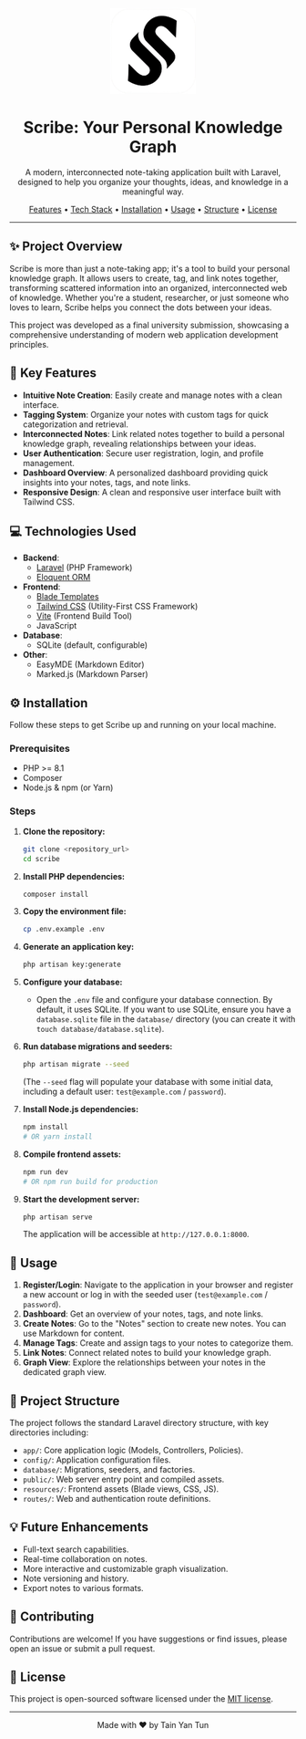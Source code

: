 <p align="center">
  <a href="#" target="_blank">
    <img src="public/icon.svg" width="150" alt="Scribe Logo">
  </a>
</p>

<h1 align="center">Scribe: Your Personal Knowledge Graph</h1>

<p align="center">
  A modern, interconnected note-taking application built with Laravel, designed to help you organize your thoughts, ideas, and knowledge in a meaningful way.
</p>

<p align="center">
  <a href="#key-features">Features</a> •
  <a href="#technologies-used">Tech Stack</a> •
  <a href="#installation">Installation</a> •
  <a href="#usage">Usage</a> •
  <a href="#project-structure">Structure</a> •
  <a href="#license">License</a>
</p>

---

## ✨ Project Overview

Scribe is more than just a note-taking app; it's a tool to build your personal knowledge graph. It allows users to create, tag, and link notes together, transforming scattered information into an organized, interconnected web of knowledge. Whether you're a student, researcher, or just someone who loves to learn, Scribe helps you connect the dots between your ideas.

This project was developed as a final university submission, showcasing a comprehensive understanding of modern web application development principles.

## 🚀 Key Features

*   **Intuitive Note Creation**: Easily create and manage notes with a clean interface.
*   **Tagging System**: Organize your notes with custom tags for quick categorization and retrieval.
*   **Interconnected Notes**: Link related notes together to build a personal knowledge graph, revealing relationships between your ideas.
*   **User Authentication**: Secure user registration, login, and profile management.
*   **Dashboard Overview**: A personalized dashboard providing quick insights into your notes, tags, and note links.
*   **Responsive Design**: A clean and responsive user interface built with Tailwind CSS.

## 💻 Technologies Used

*   **Backend**:
    *   [Laravel](https://laravel.com/) (PHP Framework)
    *   [Eloquent ORM](https://laravel.com/docs/eloquent)
*   **Frontend**:
    *   [Blade Templates](https://laravel.com/docs/blade)
    *   [Tailwind CSS](https://tailwindcss.com/) (Utility-First CSS Framework)
    *   [Vite](https://vitejs.dev/) (Frontend Build Tool)
    *   JavaScript
*   **Database**:
    *   SQLite (default, configurable)
*   **Other**:
    *   EasyMDE (Markdown Editor)
    *   Marked.js (Markdown Parser)

## ⚙️ Installation

Follow these steps to get Scribe up and running on your local machine.

### Prerequisites

*   PHP >= 8.1
*   Composer
*   Node.js & npm (or Yarn)

### Steps

1.  **Clone the repository:**
    ```bash
    git clone <repository_url>
    cd scribe
    ```

2.  **Install PHP dependencies:**
    ```bash
    composer install
    ```

3.  **Copy the environment file:**
    ```bash
    cp .env.example .env
    ```

4.  **Generate an application key:**
    ```bash
    php artisan key:generate
    ```

5.  **Configure your database:**
    *   Open the `.env` file and configure your database connection. By default, it uses SQLite. If you want to use SQLite, ensure you have a `database.sqlite` file in the `database/` directory (you can create it with `touch database/database.sqlite`).

6.  **Run database migrations and seeders:**
    ```bash
    php artisan migrate --seed
    ```
    (The `--seed` flag will populate your database with some initial data, including a default user: `test@example.com` / `password`).

7.  **Install Node.js dependencies:**
    ```bash
    npm install
    # OR yarn install
    ```

8.  **Compile frontend assets:**
    ```bash
    npm run dev
    # OR npm run build for production
    ```

9.  **Start the development server:**
    ```bash
    php artisan serve
    ```

    The application will be accessible at `http://127.0.0.1:8000`.

## 🚀 Usage

1.  **Register/Login**: Navigate to the application in your browser and register a new account or log in with the seeded user (`test@example.com` / `password`).
2.  **Dashboard**: Get an overview of your notes, tags, and note links.
3.  **Create Notes**: Go to the "Notes" section to create new notes. You can use Markdown for content.
4.  **Manage Tags**: Create and assign tags to your notes to categorize them.
5.  **Link Notes**: Connect related notes to build your knowledge graph.
6.  **Graph View**: Explore the relationships between your notes in the dedicated graph view.

## 📂 Project Structure

The project follows the standard Laravel directory structure, with key directories including:

*   `app/`: Core application logic (Models, Controllers, Policies).
*   `config/`: Application configuration files.
*   `database/`: Migrations, seeders, and factories.
*   `public/`: Web server entry point and compiled assets.
*   `resources/`: Frontend assets (Blade views, CSS, JS).
*   `routes/`: Web and authentication route definitions.

## 💡 Future Enhancements

*   Full-text search capabilities.
*   Real-time collaboration on notes.
*   More interactive and customizable graph visualization.
*   Note versioning and history.
*   Export notes to various formats.

## 🤝 Contributing

Contributions are welcome! If you have suggestions or find issues, please open an issue or submit a pull request.

## 📄 License

This project is open-sourced software licensed under the [MIT license](https://opensource.org/licenses/MIT).

---
<p align="center">Made with ❤️ by Tain Yan Tun</p>
